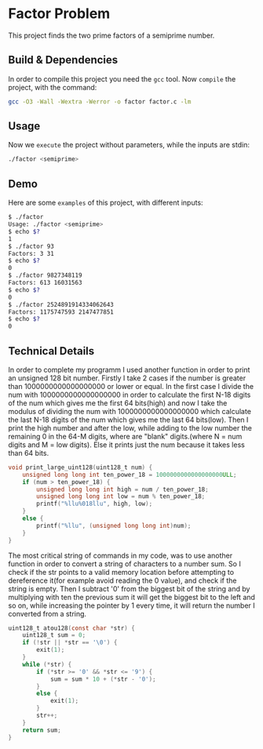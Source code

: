 # Factor Problem
This project finds the two prime factors of a semiprime number.

## Build & Dependencies
In order to compile this project you need the `gcc` tool. Now `compile` the project, with the command:
```sh
gcc -O3 -Wall -Wextra -Werror -o factor factor.c -lm
```
## Usage
Now we `execute` the project without parameters, while the inputs are stdin:
```sh
./factor <semiprime>
```
## Demo
Here are some `examples` of this project, with different inputs:
```sh
$ ./factor
Usage: ./factor <semiprime>
$ echo $?
1
$ ./factor 93
Factors: 3 31
$ echo $?
0
$ ./factor 9827348119
Factors: 613 16031563
$ echo $?
0
$ ./factor 2524891914334062643
Factors: 1175747593 2147477851
$ echo $?
0
```
## Technical Details
In order to complete my programm I used another function in order to print an unsigned 128 bit number. Firstly I take 2 cases if the number is greater than 1000000000000000000 or lower or equal. In the first case I divide the num with 1000000000000000000 in order to calculate the first N-18 digits of the num which gives me the first 64 bits(high) and now I take the modulus of dividing the num with 1000000000000000000 which calculate the last N-18 digits of the num which gives me the last 64 bits(low). Then I print the high number and after the low, while adding to the low number the remaining 0 in the 64-M digits, where are "blank" digits.(where N = num digits and M = low digits). Else it prints just the num because it takes less than 64 bits.
```c
void print_large_uint128(uint128_t num) {
    unsigned long long int ten_power_18 = 1000000000000000000ULL;
    if (num > ten_power_18) {
        unsigned long long int high = num / ten_power_18;
        unsigned long long int low = num % ten_power_18;
        printf("%llu%018llu", high, low);
    }
    else {
        printf("%llu", (unsigned long long int)num);
    }
}
```
The most critical string of commands in my code, was to use another function in order to convert a string of characters to a number sum. So I check if the str points to a valid memory location before attempting to dereference it(for example avoid reading the 0 value), and check if the string is empty. Then I subtract '0' from the biggest bit of the string and by multiplying with ten the previous sum it will get the biggest bit to the left and so on, while increasing the pointer by 1 every time, it will return the number I converted from a string.
```c
uint128_t atou128(const char *str) {
    uint128_t sum = 0;
    if (!str || *str == '\0') {
        exit(1);
    }
    while (*str) {
        if (*str >= '0' && *str <= '9') {
            sum = sum * 10 + (*str - '0');
        } 
        else {
            exit(1);
        }
        str++;
    }
    return sum;
}
```